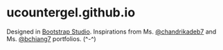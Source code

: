 # ucountergel.github.io

Designed in [Bootstrap Studio](https://bootstrapstudio.io/).
Inspirations from Ms. [@chandrikadeb7](https://chandrikadeb7.github.io/) and Ms. [@bchiang7](https://brittanychiang.com/) portfolios. (^-^) 
 
